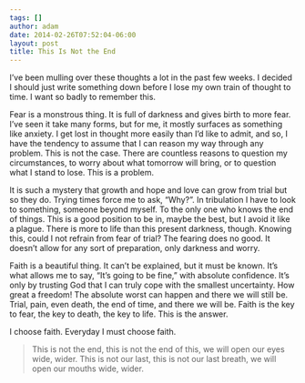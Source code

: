 ```yaml
---
tags: []
author: adam
date: 2014-02-26T07:52:04-06:00
layout: post
title: This Is Not the End
---
```


I’ve been mulling over these thoughts a lot in the past few weeks. I decided I should just write something down before I lose my own train of thought to time. I want so badly to remember this.

Fear is a monstrous thing. It is full of darkness and gives birth to more fear. I’ve seen it take many forms, but for me, it mostly surfaces as something like anxiety. I get lost in thought more easily than I’d like to admit, and so, I have the tendency to assume that I can reason my way through any problem. This is not the case. There are countless reasons to question my circumstances, to worry about what tomorrow will bring, or to question what I stand to lose. This is a problem.

It is such a mystery that growth and hope and love can grow from trial but so they do. Trying times force me to ask, “Why?”. In tribulation I have to look to something, someone beyond myself. To the only one who knows the end of things. This is a good position to be in, maybe the best, but I avoid it like a plague. There is more to life than this present darkness, though. Knowing this, could I not refrain from fear of trial? The fearing does no good. It doesn’t allow for any sort of preparation, only darkness and worry.

Faith is a beautiful thing. It can’t be explained, but it must be known. It’s what allows me to say, “It’s going to be fine,” with absolute confidence. It’s only by trusting God that I can truly cope with the smallest uncertainty. How great a freedom! The absolute worst can happen and there we will still be. Trial, pain, even death, the end of time, and there we will be. Faith is the key to fear, the key to death, the key to life. This is the answer.

I choose faith. Everyday I must choose faith.

> This is not the end, this is not the end of this, we will open our eyes wide, wider. This is not our last, this is not our last breath, we will open our mouths wide, wider.
